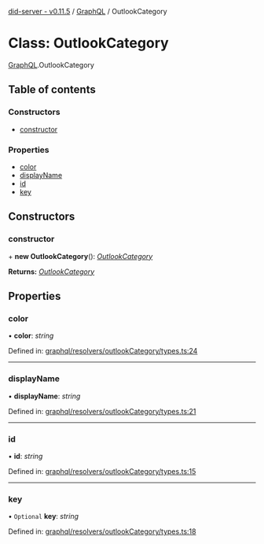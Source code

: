 [did-server - v0.11.5](../README.md) / [GraphQL](../modules/graphql.md) / OutlookCategory

# Class: OutlookCategory

[GraphQL](../modules/graphql.md).OutlookCategory

## Table of contents

### Constructors

- [constructor](graphql.outlookcategory.md#constructor)

### Properties

- [color](graphql.outlookcategory.md#color)
- [displayName](graphql.outlookcategory.md#displayname)
- [id](graphql.outlookcategory.md#id)
- [key](graphql.outlookcategory.md#key)

## Constructors

### constructor

\+ **new OutlookCategory**(): [*OutlookCategory*](graphql.outlookcategory.md)

**Returns:** [*OutlookCategory*](graphql.outlookcategory.md)

## Properties

### color

• **color**: *string*

Defined in: [graphql/resolvers/outlookCategory/types.ts:24](https://github.com/Puzzlepart/did/blob/dev/server/graphql/resolvers/outlookCategory/types.ts#L24)

___

### displayName

• **displayName**: *string*

Defined in: [graphql/resolvers/outlookCategory/types.ts:21](https://github.com/Puzzlepart/did/blob/dev/server/graphql/resolvers/outlookCategory/types.ts#L21)

___

### id

• **id**: *string*

Defined in: [graphql/resolvers/outlookCategory/types.ts:15](https://github.com/Puzzlepart/did/blob/dev/server/graphql/resolvers/outlookCategory/types.ts#L15)

___

### key

• `Optional` **key**: *string*

Defined in: [graphql/resolvers/outlookCategory/types.ts:18](https://github.com/Puzzlepart/did/blob/dev/server/graphql/resolvers/outlookCategory/types.ts#L18)
